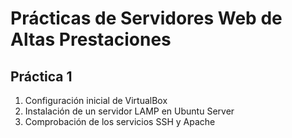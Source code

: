# Prácticas de Servidores Web de Altas Prestaciones

## Práctica 1
1. Configuración inicial de VirtualBox
2. Instalación de un servidor LAMP en Ubuntu Server
3. Comprobación de los servicios SSH y Apache
